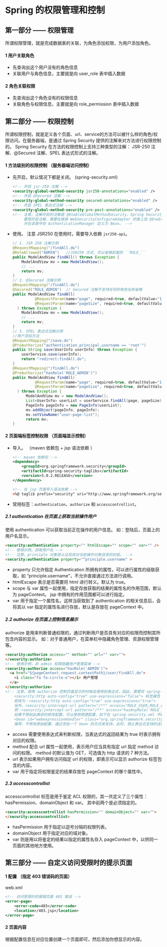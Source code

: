 # Spring 的权限管理和控制

## 第一部分 —— 权限管理
所谓权限管理，就是完成数据表的关联，为角色添加权限，为用户添加角色。

#### 1 用户关联角色
* 先查询出这个用户没有的角色信息
* 关联用户与角色信息，主要就是向 user_role 表中插入数据

#### 2 角色关联权限
* 先查询出这个角色没有的权限信息
* 关联角色与权限信息，主要就是向 role_permission 表中插入数据

## 第二部分 —— 权限控制
所谓权限控制，就是定义各个页面、url、service的方法可以被什么样的角色/权限访问。在服务器端，是通过 Spring Security 提供的注解来对方法进行权限控制的。
Spring Security 在方法的权限控制上支持三种类型的注解： JSR-250 注解、@Secured 注解、SPEL 表达式形式的注解。

#### 1 方法级别的权限控制 （服务器端访问控制）
* 先开启，默认情况下都是关闭。 (spring-security.xml)
  ```xml
  <!-- 开启 jsr-250 注解 -->
  <security:global-method-security jsr250-annotations="enabled" />
  <!-- 开启 @Secured 注解 -->
  <security:global-method-security secured-annotations="enabled" />
  <!-- 开启 SPEL 表达式注解 -->
  <security:global-method-security pre-post-annotations="enabled" />
  <!-- 注意，注解开启的注解是 @EnableGlobalMethodSecurity，Spring Security 默认是禁用注解的，
       要想开启注解，需要在继承 WebSecurityConfigureAdapter 的类上加 @EnableGlobalMethodSecurity 注解，
       并在该类中将 AuthenticationManager 定义为 Bean。 -->
  ```
* 使用。 注意 JSR250 在使用时，需要导入依赖 ``jsr250-api``。
  ```java
  // 1. JSR 250 注解示例
  @RequestMapping("/findAll.do")
  @RoleAllowed("ADMIN")   //JSR250 方式，可以省略前面的 ``ROLE_``
  public ModelAndView findAll() throws Exception {
      ModelAndView mv = new ModelAndView();
      // ...
      return mv;
  }
  // 2. @Secured 注解示例
  @RequestMapping("/findAll.do")
  @Secured("ROLE_ADMIN")  // Secured 注解不支持任何的角色名称省略
  public ModelAndView findAll(
            @RequestParam(name="page", required=true, defaultValue="1") int page,
            @RequestParam(name="pageSize", required=true, defaultValue="6") int pageSize
    ) throws Exception {
      ModelAndView mv = new ModelAndView();
      // ...
      return mv;
  }
  // 3. SPEL 表达式注解示例
  //用户添加方法
  @RequestMapping("/save.do")
  @PreAuthorize("authentication.principal.username == 'root'")
  public String save(UserInfo userInfo) throws Exception {
      userService.save(userInfo);
      return "redirect:findAll.do";
  }
  @RequestMapping("/findAll.do")
  @PreAuthorize("hasRole('ROLE_ADMIN')")
  public ModelAndView findAll(
            @RequestParam(name="page", required=true, defaultValue="1") int page,
            @RequestParam(name="pageSize", required=true, defaultValue="6") int pageSize
    ) throws Exception {
        ModelAndView mv = new ModelAndView();
        List<UserInfo> userList = userService.findAll(page, pageSize);
        PageInfo pageInfo = new PageInfo(userList);
        mv.addObject(pageInfo, pageInfo);
        mv.setViewName("user-page-list");
        return mv;
  }
  ```

#### 2 页面端标签控制权限 （页面端显示控制）
* 导入。 （maven 依赖包 + jsp 语法依赖 ）
  ```xml
  <!-- maven 依赖包 -->
  <dependency>
      <groupId>org.springframework.security</groupId>
      <artifactId>spring-security-taglibs</artifactId>
      <version>5.0.2.RELEASE</version>
  </dependency>
  ```
  ```html
  <!-- 在 jsp 页面导入语法依赖 -->
  <%@ taglib prefix="security" uri="http://www.springframework.org/security/tags" %>
  ```

* 常用标签：``authentication``、``authorize`` 和 ``accesscontrollist``。

##### 2.1 authentication 在页面上获取当前操作用户
使用 authentication 可以获取当前正在操作的用户信息。 如：登陆后，页面上的用户名显示。
```html
<security:authentication property="" htmlEscape="" scope="" var="" />
<!-- 使用示例，获取用户名 -->
<!-- 注意，principle 对象是认证系统对当前操作对象信息的封装。 -->
<security:authentication property="“principle.username" >
```
* property 只允许指定 Authentication 所拥有的属性，可以进行属性的级联获取，如 “principle.username”，不允许直接通过方法进行调用。
* htmlEscape 表示是否需要将 html 进行转义。默认为 true。
* scope 与 var 属性一起使用，指定存放获取的结果的属性名的作用范围，默认为 pageContext。 jsp 中拥有的作用范围都可以进行指定。
* var 用于指定一个属性名，这样当获取到了 authentication 的相关信息后，会将其以 var 指定的属性名进行存放，默认是存放在 pageContext 中。

##### 2.2 authorize 在页面上控制信息展示
authorize 是用来判断普通权限的，通过判断用户是否具有对应的权限而控制其所包含内容的显示。 如：对于普通用户，在菜单栏中隐藏角色管理、资源权限管理等。
```html
<security:authorize access="" method="" url="" var="">
</security:authorize>
<!-- 使用示例，非 admin 权限隐藏用户管理菜单 -->
<security:authorize access="hasRole('ADMIN')">
  <a href="${pageContext.request.contextPath}/user/findAll.do">
    <i class="fa fa-circle-o"></i> 用户管理
  </a>
</security:authorize>
<!-- 注意，使用 authorize 控制页面显示的时候会使用到表达式，因此，需要将 spring-security.xml 配置文件中的
    <security:http auto-config="true" use-expressions="false"> 标签属性 useruse-expressions 设置为 true，
    即改为：<security:http auto-config="true" use-expressions="true">
    另外，<security:intercept-url pattern="/**" access="ROLE_USER,ROLE_ADMIN" /> 也要改为表达式形式
    例：<security:intercept-url pattern="/**" access="hasAnyRole('ROLE_USER','ROLE_ADMIN')" />
    如果不想如此麻烦的修改配置，可以使用简便配置，如下在 spring-security.xml 中配置一个 bean
    <bean id="webexpressionHandler" class="org.springframework.security.web.access.expression.DefaultWebSecurityExpressionHandler"/>
    推荐，不修改原始配置，通过添加一个 bean 的方式来支持，此时，禁止表达式支持的话再注掉即可。 -->
```
* access 需要使用表达式来判断权限，当表达式的返回结果为 true 时表示拥有对应的权限。
* method 配合 url 属性一起使用，表示用户应当具有指定 url 指定 method 访问的权限。 method 的默认值为 GET，可选值为 http 请求的 7 种方法。
* url 表示如果用户拥有访问指定 url 的权限，即表示可以显示 authorize 标签包含的内容。
* var 用于指定将权限鉴定的结果存放在 pageContext 的哪个属性中。

##### 2.3 accesscontrollist
accesscontrollist 标签是用于鉴定 ACL 权限的，其一共定义了三个属性：hasPermission、domainObject 和 var。 其中前两个是必须指定的。
```html
<security:accesscontrollist hasPermission="" domainObject="" var="">
</security:accesscontrollist>
```
* hasPermission 用于指定以逗号分隔的权限列表。
* domainObject 用于指定对应的域对象。
* var 则是用以将鉴定的结果以指定的属性名存入 pageContext 中，以供同一页面的其他地方使用。

## 第三部分 —— 自定义访问受限时的提示页面

#### 1 配置 （指定 403 错误码的页面）
web.xml
```xml
<!-- 访问受限时的报错页面 403 错误 -->
<error-page>
    <error-code>403</error-code>
    <location>/403.jsp</location>
</error-page>
```
#### 2 页面内容
根据配置信息在对应位置创建一个页面即可，然后添加你想显示的内容。
